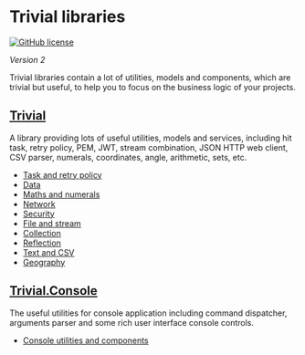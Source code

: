 # Trivial libraries

[![GitHub license](https://img.shields.io/badge/license-MIT-blue.svg)](https://github.com/nuscien/trivial/blob/master/LICENSE)

_Version 2_

Trivial libraries contain a lot of utilities, models and components, which are trivial but useful, to help you to focus on the business logic of your projects.

## [Trivial](https://github.com/nuscien/trivial/wiki/core)

A library providing lots of useful utilities, models and services, including hit task, retry policy, PEM, JWT, stream combination, JSON HTTP web client, CSV parser, numerals, coordinates, angle, arithmetic, sets, etc.

- [Task and retry policy](https://github.com/nuscien/trivial/wiki/tasks)
- [Data](https://github.com/nuscien/trivial/wiki/data)
- [Maths and numerals](https://github.com/nuscien/trivial/wiki/maths)
- [Network](https://github.com/nuscien/trivial/wiki/net)
- [Security](https://github.com/nuscien/trivial/wiki/security)
- [File and stream](https://github.com/nuscien/trivial/wiki/io)
- [Collection](https://github.com/nuscien/trivial/wiki/collection)
- [Reflection](https://github.com/nuscien/trivial/wiki/reflection)
- [Text and CSV](https://github.com/nuscien/trivial/wiki/text)
- [Geography](https://github.com/nuscien/trivial/wiki/geo)

## [Trivial.Console](https://github.com/nuscien/trivial/wiki/console)

The useful utilities for console application including command dispatcher, arguments parser and some rich user interface console controls.

- [Console utilities and components](https://github.com/nuscien/trivial/wiki/console)
